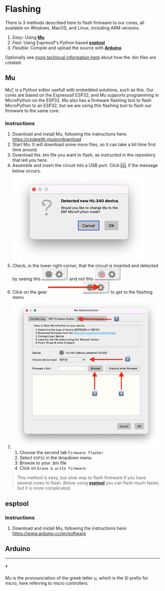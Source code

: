 # Flashing
There is 3 methods described here to flash firmware to our cores, all available on Windows, MacOS, and Linux, including ARM versions.

1. _Easy_: Using [__Mu__](#Mu "Goto Mu instructions")
2. _Fast_: Using Espressif's Python based [__esptool__](#esptool "Goto esptool instructions")
3. _Flexible_: Compile and upload the source with [__Arduino__](#Arduino  "Goto Arduino instructions")

Optionally see [more techincal information here](TECHNICAL.md) about how the .bin files are created.

## Mu
Mu[†](#†) is a Python editor usefull with embedded solutions, such as this. Our cores are based on the Espresssif ESP32, and Mu supports programming in MicroPython on the ESP32. Mu also has a firmware flashing tool to flash MicroPython to an ESP32, but we are using this flashing tool to flash our firmware to the same core.

### Instructions
1. Download and install Mu, following the instructions here: https://codewith.mu/en/download
2. Start Mu: It will download some more files, so it can take a bit time first time around.
3. Download the .bin file you want to flash, as instructed in the repository that led you here.
4. Assemble and insert the circuit into a USB port. Click :ok:, if the message below occurs.![Detected](images/detected.png "Detected")
5. Check, in the lower right corner, that the circuit is inserted and detected by seeing this ![Inserted](images/inserted.png "Inserted") and _not_ this ![Not Inserted](images/not-inserted.png "Not Inserted")
6. Click on the gear ![Gear](images/gear.png "Gear") to get to the flashing menu
7. ![M flashing](images/mu-flashing.png "Mu flashing")
   1. Choose the second tab `Firmware flasher`
   2. Select `ESP32` in the dropdown menu
   3. Browse to your .bin file
   4. Click on `Erase & write firmware`

> This method is easy, but slow way to flash firmware if you have several cores to flash. Below using [__esptool__](#esptool "Goto esptool instructions") you can flash much faster, but it is more complicated.

## esptool

### Instructions
1. Download and install Mu, following the instructions here: https://www.arduino.cc/en/software

## Arduino




- - - -
#### † 
Mu is the pronounciation of the greek letter μ, which is the SI prefix for micro, here referring to micro controllers.
